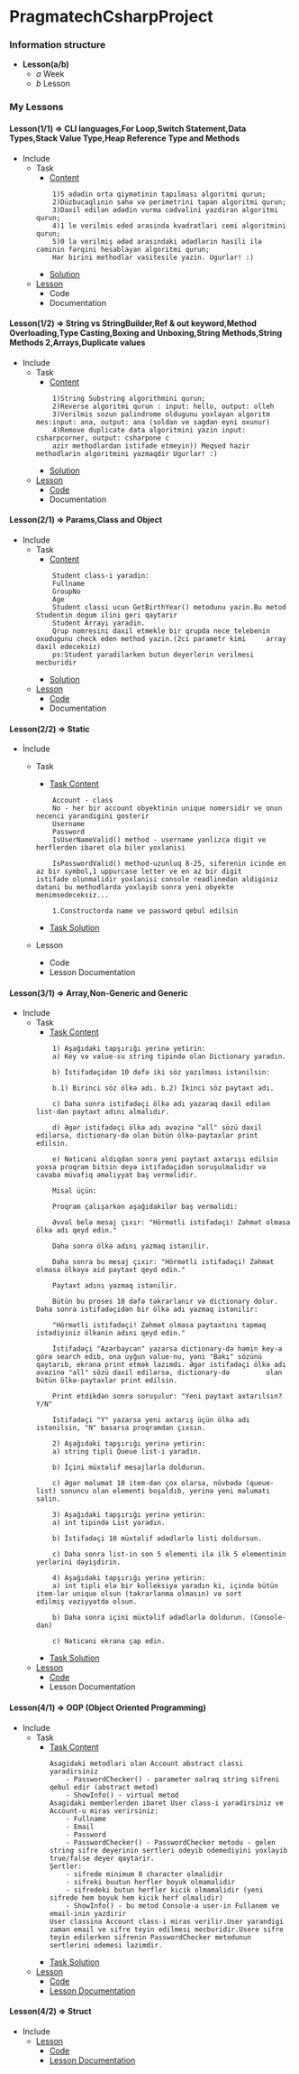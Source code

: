 # PragmatechCsharpProject

### Information structure
- <b> Lesson(a/b)</b>
    - _a_ Week
    - _b_ Lesson

### My Lessons 

#### Lesson(1/1) => CLI languages,For Loop,Switch Statement,Data Types,Stack Value Type,Heap Reference Type and Methods
- Include 
    - Task
        - [Content](https://github.com/PragmatechEducation/Csharp03#-lesson-1-11-oktyabr-2021-)
        ```
            1)5 ədədin orta qiymətinin tapılması algoritmi qurun;
            2)Düzbucaqlının sahə və perimetrini tapan algoritmi qurun;
            3)Daxil edilən ədədin vurma cədvəlini yazdiran algoritmi qurun;
            4)1 le verilmis eded arasinda kvadratlari cemi algoritmini qurun;
            5)0 la verilmiş ədəd arasındaki ədədlərin hasili ilə cəminin fərqini hesablayan algoritmi qurun;
            Hər birini methodlar vasitesile yazin. Ugurlar! :)
        ```
        - [Solution](https://github.com/DrMadWill/PragmatechCsharpProject/tree/main/week_1/Lesson_1/Task-1)
    - [Lesson](https://github.com/DrMadWill/PragmatechCsharpProject/tree/main/week_1/Lesson_1/Task-1)
        - Code
        - Documentation
#### Lesson(1/2) => String vs StringBuilder,Ref & out keyword,Method Overloading,Type Casting,Boxing and Unboxing,String Methods,String Methods 2,Arrays,Duplicate values
- Include 
    - Task
        - [Content](https://github.com/PragmatechEducation/Csharp03#-lesson-2-15-oktyabr-2021-)
        ```
            1)String Substring algorithmini qurun;
            2)Reverse algoritmi qurun : input: hello, output: olleh
            3)Verilmis sozun palindrome oldugunu yoxlayan algoritm mes:input: ana, output: ana (soldan ve sagdan eyni oxunur)
            4)Remove duplicate data algoritmini yazin input: csharpcorner, output: csharpone c
            azir methodlardan istifade etmeyin)) Meqsed hazir methodlarin algoritmini yazmaqdir Ugurlar! :)
        ```
        - [Solution](https://github.com/DrMadWill/PragmatechCsharpProject/tree/main/week_1/Lesson_2)
    - [Lesson]((https://github.com/DrMadWill/PragmatechCsharpProject/tree/main/week_1/Lesson_2))
        - [Code](https://github.com/DrMadWill/PragmatechCsharpProject/blob/main/week_1/Lesson_2/Lesson/Lesson/Lesson/Program.cs)
        - Documentation

#### Lesson(2/1) => Params,Class and Object
- Include
    - Task
        - [Content](https://github.com/PragmatechEducation/Csharp03#-lesson-3-18-oktyabr-2021-)
        ```
            Student class-i yaradin:
            Fullname
            GroupNo
            Age
            Student classi ucun GetBirthYear() metodunu yazin.Bu metod Studentin dogum ilini geri qaytarir
            Student Arrayi yaradin.
            Qrup nomresini daxil etmekle bir qrupda nece telebenin oxudugunu check eden method yazin.(2ci parametr kimi     array       daxil edeceksiz)
            ps:Student yaradilarken butun deyerlerin verilmesi mecburidir
        ```
        - [Solution](https://github.com/DrMadWill/PragmatechCsharpProject/blob/main/week_2/Lesson_1/task_1/task_1/Program.cs)
    - [Lesson](https://github.com/DrMadWill/PragmatechCsharpProject/tree/main/week_2/Lesson_1)
        - [Code](https://github.com/DrMadWill/PragmatechCsharpProject/blob/main/week_2/Lesson_1/Lesson/Lesson/Program.cs)
        - Documentation

#### Lesson(2/2) => Static
- İnclude
    - Task
        - [Task Content](https://github.com/PragmatechEducation/Csharp03#-lesson-4-22-oktyabr-2021-)

        ```
            Account - class
            No - her bir account obyektinin unique nomersidir ve onun necenci yarandigini gosterir
            Username
            Password
            IsUserNameValid() method - username yanlizca digit ve herflerden ibaret ola biler yoxlanisi

            IsPasswordValid() method-uzunluq 8-25, siferenin icinde en az bir symbol,1 uppurcase letter ve en az bir digit          istifade olunmalidir yoxlanisi console readlinedan aldiginiz datani bu methodlarda yoxlayib sonra yeni obyekte          menimsedeceksiz...

            1.Constructorda name ve password qebul edilsin
        ```
        - [Task Solution](https://github.com/DrMadWill/PragmatechCsharpProject/blob/main/week_2/Lesson_2/Task/Lesson/Program.cs)

    - Lesson 
        - Code
        - Lesson Documentation

#### Lesson(3/1) => Array,Non-Generic and Generic
- Include
    - Task
        - [Task Content](https://github.com/PragmatechEducation/Csharp03#-lesson-5-25-oktyabr-2021-)
        ```
            1) Aşağıdaki tapşırığı yerinə yetirin:
            a) Key və value-su string tipində olan Dictionary yaradın.

            b) İstifadəçidən 10 dəfə iki söz yazılması istənilsin:

            b.1) Birinci söz ölkə adı. b.2) İkinci söz paytaxt adı.

            c) Daha sonra istifadəçi ölkə adı yazaraq daxil edilən list-dən paytaxt adını almalıdır.

            d) Əgər istifadəçi ölkə adı əvəzinə "all" sözü daxil edilərsə, dictionary-də olan bütün ölkə-paytaxlar print            edilsin.

            e) Nəticəni aldıqdan sonra yeni paytaxt axtarışı edilsin yoxsa proqram bitsin deyə istifadəçidən soruşulmalıdır və          cavaba müvafiq əməliyyat baş verməlidir.

            Misal üçün:

            Proqram çalışarkən aşağıdakilər baş verməlidi:

            Əvvəl belə mesaj çıxır: "Hörmətli istifadəçi! Zəhmət olmasa ölkə adı qeyd edin."

            Daha sonra ölkə adını yazmaq istənilir.

            Daha sonra bu mesaj çıxır: "Hörmətli istifadəçi! Zəhmət olmasa ölkəyə aid paytaxt qeyd edin."

            Paytaxt adını yazmaq istənilir.

            Bütün bu proses 10 dəfə təkrarlanır və dictionary dolur. Daha sonra istifadəçidən bir ölkə adı yazmaq istənilir:

            "Hörmətli istifadəçi! Zəhmət olmasa paytaxtını tapmaq istədiyiniz ölkənin adını qeyd edin."

            İstifadəçi "Azərbaycan" yazarsa dictionary-də həmin key-ə görə search edib, ona uyğun value-nu, yəni "Bakı" sözünü          qaytarıb, ekrana print etmək lazımdı. Əgər istifadəçi ölkə adı əvəzinə "all" sözü daxil edilərsə, dictionary-də         olan bütün ölkə-paytaxlar print edilsin.

            Print etdikdən sonra soruşulur: "Yeni paytaxt axtarılsın? Y/N"

            İstifadəçi "Y" yazarsa yeni axtarış üçün ölkə adı istənilsin, "N" basarsa proqramdan çıxsın.

            2) Aşağıdaki tapşırığı yerinə yetirin:
            a) string tipli Queue list-i yaradın.

            b) İçini müxtəlif mesajlarla doldurun.

            c) Əgər məlumat 10 item-dən çox olarsa, növbədə (queue-list) sonuncu olan elementi boşaldıb, yerinə yeni məlumatı           salın.

            3) Aşağıdaki tapşırığı yerinə yetirin:
            a) int tipində List yaradın.

            b) İstifadəçi 10 müxtəlif ədədlərlə listi doldursun.

            c) Daha sonra list-in son 5 elementi ilə ilk 5 elementinin yerlərini dəyişdirin.

            4) Aşağıdaki tapşırığı yerinə yetirin:
            a) int tipli elə bir kolleksiya yaradın ki, içində bütün item-lər unique olsun (təkrarlanma olmasın) və sort            edilmiş vəziyyətdə olsun.

            b) Daha sonra içini müxtəlif ədədlərlə doldurun. (Console-dan)

            c) Nəticəni ekrana çap edin.

        ```
        - [Task Solution](https://github.com/DrMadWill/PragmatechCsharpProject/tree/main/week_3/Lesson_1)
    - [Lesson](https://github.com/DrMadWill/PragmatechCsharpProject/tree/main/week_3/Lesson_1)
        - [Code](https://github.com/DrMadWill/PragmatechCsharpProject/blob/main/week_3/Lesson_1/Lesson/Lesson/Program.cs)
        - Lesson Documentation

#### Lesson(4/1) => OOP (Object Oriented Programming)
- Include
    - Task 
        - [Task Content](https://github.com/PragmatechEducation/Csharp03#oxumal%C4%B1-m%C3%B6vzular-5)
            ```
            Asagidaki metodlari olan Account abstract classi yaradirsiniz
                - PasswordChecker() - parameter oalraq string sifreni qebul edir (abstract metod)
                - ShowInfo() - virtual metod
            Asagidaki memberlerden ibaret User class-i yaradirsiniz ve Account-u miras verirsiniz: 
                - Fullname 
                - Email 
                - Password 
                - PasswordChecker() - PasswordChecker metodu - gelen string sifre deyerinin sertleri odeyib odemediyini yoxlayib true/false deyer qaytarir. 
            Şertler:
                - sifrede minimum 8 character olmalidir
                - sifreki buutun herfler boyuk olmamalidir
                - sifredeki butun herfler kicik olmamalidir (yeni sifrede hem boyuk hem kicik herf olmalidir)
                - ShowInfo() - bu metod Console-a user-in Fullanem ve email-inin yazdirir
            User classina Account class-i miras verilir.User yarandigi zaman email ve sifre teyin edilmesi mecburidir.Usere sifre teyin edilerken sifrenin PasswordChecker metodunun sertlerini odemesi lazimdir.
            ```
        - [Task Solution](https://github.com/DrMadWill/PragmatechCsharpProject/blob/main/week_4/Lesson_1/task/task/Program.cs)
    - [Lesson](https://github.com/DrMadWill/PragmatechCsharpProject/tree/main/week_4/Lesson_1) 
        - [Code](https://github.com/DrMadWill/PragmatechCsharpProject/blob/main/week_4/Lesson_1/Lesson/Lesson/Program.cs)
        - [Lesson Documentation](https://github.com/DrMadWill/PragmatechCsharpProject/blob/main/week_4/Lesson_1/OOP_Research_and_Lesson.md)

 #### Lesson(4/2) => Struct
 - Include
    - [Lesson](https://github.com/DrMadWill/PragmatechCsharpProject/tree/main/week_4/Lesson_2)
        - [Code](https://github.com/DrMadWill/PragmatechCsharpProject/blob/main/week_4/Lesson_2/Lesson/Lesson/Program.cs)
        - [Lesson Documentation](https://github.com/DrMadWill/PragmatechCsharpProject/blob/main/week_4/Lesson_2/different_Struct_and_Class.md)